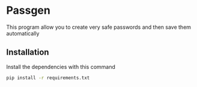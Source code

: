 # Passgen
 This program allow you to create very safe passwords and then save them automatically


## Installation

Install the dependencies with this command

```sh
pip install -r requirements.txt
```